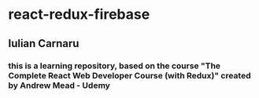# react-redux-firebase

## Iulian Carnaru

### this is a learning repository, based on the course "The Complete React Web Developer Course (with Redux)" created by Andrew Mead - Udemy